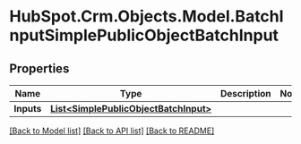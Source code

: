# HubSpot.Crm.Objects.Model.BatchInputSimplePublicObjectBatchInput

## Properties

Name | Type | Description | Notes
------------ | ------------- | ------------- | -------------
**Inputs** | [**List&lt;SimplePublicObjectBatchInput&gt;**](SimplePublicObjectBatchInput.md) |  | 

[[Back to Model list]](../README.md#documentation-for-models) [[Back to API list]](../README.md#documentation-for-api-endpoints) [[Back to README]](../README.md)

